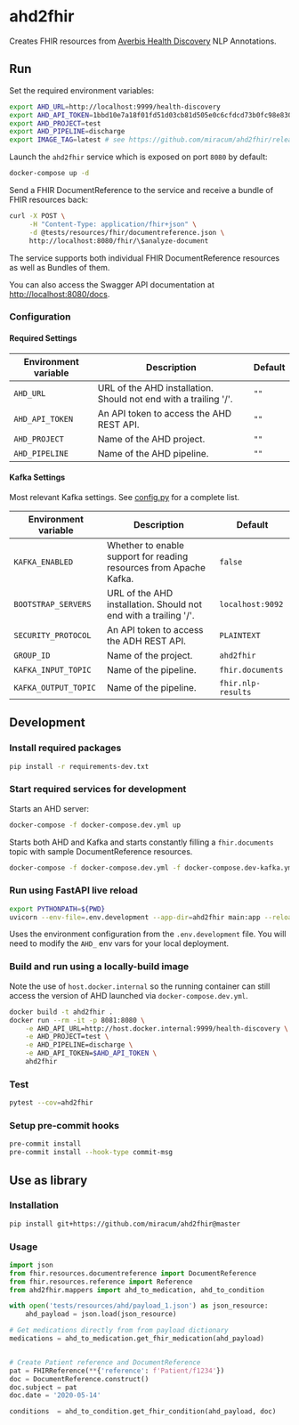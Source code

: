 # ahd2fhir

Creates FHIR resources from [Averbis Health Discovery](https://averbis.com/health-discovery/) NLP Annotations.

## Run

Set the required environment variables:

```sh
export AHD_URL=http://localhost:9999/health-discovery
export AHD_API_TOKEN=1bbd10e7a18f01fd51d03cb81d505e0c6cfdcd73b0fc98e8300592afa4a90148
export AHD_PROJECT=test
export AHD_PIPELINE=discharge
export IMAGE_TAG=latest # see https://github.com/miracum/ahd2fhir/releases for immutable tags
```

Launch the `ahd2fhir` service which is exposed on port `8080` by default:

```sh
docker-compose up -d
```

Send a FHIR DocumentReference to the service and receive a bundle of FHIR resources back:

```sh
curl -X POST \
     -H "Content-Type: application/fhir+json" \
     -d @tests/resources/fhir/documentreference.json \
     http://localhost:8080/fhir/\$analyze-document
```

The service supports both individual FHIR DocumentReference resources as well as Bundles of them.

You can also access the Swagger API documentation at <http://localhost:8080/docs>.

### Configuration

#### Required Settings

| Environment variable | Description                                                      | Default |
| -------------------- | ---------------------------------------------------------------- | ------- |
| `AHD_URL`            | URL of the AHD installation. Should not end with a trailing '/'. | `""`    |
| `AHD_API_TOKEN`      | An API token to access the AHD REST API.                         | `""`    |
| `AHD_PROJECT`        | Name of the AHD project.                                         | `""`    |
| `AHD_PIPELINE`       | Name of the AHD pipeline.                                        | `""`    |

#### Kafka Settings

Most relevant Kafka settings. See [config.py](ahd2fhir/config.py) for a complete list.

| Environment variable | Description                                                        | Default            |
| -------------------- | ------------------------------------------------------------------ | ------------------ |
| `KAFKA_ENABLED`      | Whether to enable support for reading resources from Apache Kafka. | `false`            |
| `BOOTSTRAP_SERVERS`  | URL of the AHD installation. Should not end with a trailing '/'.   | `localhost:9092`   |
| `SECURITY_PROTOCOL`  | An API token to access the ADH REST API.                           | `PLAINTEXT`        |
| `GROUP_ID`           | Name of the project.                                               | `ahd2fhir`      |
| `KAFKA_INPUT_TOPIC`  | Name of the pipeline.                                              | `fhir.documents`   |
| `KAFKA_OUTPUT_TOPIC` | Name of the pipeline.                                              | `fhir.nlp-results` |

## Development

### Install required packages

```sh
pip install -r requirements-dev.txt
```

### Start required services for development

Starts an AHD server:

```sh
docker-compose -f docker-compose.dev.yml up
```

Starts both AHD and Kafka and starts constantly filling a `fhir.documents` topic with sample DocumentReference resources.

```sh
docker-compose -f docker-compose.dev.yml -f docker-compose.dev-kafka.yml up
```

### Run using FastAPI live reload

```sh
export PYTHONPATH=${PWD}
uvicorn --env-file=.env.development --app-dir=ahd2fhir main:app --reload --log-level=debug
```

Uses the environment configuration from the `.env.development` file. You will need to modify the `AHD_` env vars for
your local deployment.

### Build and run using a locally-build image

Note the use of `host.docker.internal` so the running container can still access the version of AHD launched via
`docker-compose.dev.yml`.

```sh
docker build -t ahd2fhir .
docker run --rm -it -p 8081:8080 \
    -e AHD_API_URL=http://host.docker.internal:9999/health-discovery \
    -e AHD_PROJECT=test \
    -e AHD_PIPELINE=discharge \
    -e AHD_API_TOKEN=$AHD_API_TOKEN \
    ahd2fhir
```

### Test

```sh
pytest --cov=ahd2fhir
```

### Setup pre-commit hooks

```sh
pre-commit install
pre-commit install --hook-type commit-msg
```

## Use as library

### Installation

```bash
pip install git+https://github.com/miracum/ahd2fhir@master
```

### Usage

```python
import json
from fhir.resources.documentreference import DocumentReference
from fhir.resources.reference import Reference
from ahd2fhir.mappers import ahd_to_medication, ahd_to_condition

with open('tests/resources/ahd/payload_1.json') as json_resource:
    ahd_payload = json.load(json_resource)

# Get medications directly from from payload dictionary
medications = ahd_to_medication.get_fhir_medication(ahd_payload)


# Create Patient reference and DocumentReference
pat = FHIRReference(**{'reference': f'Patient/f1234'})
doc = DocumentReference.construct()
doc.subject = pat
doc.date = '2020-05-14'

conditions  = ahd_to_condition.get_fhir_condition(ahd_payload, doc)
```
